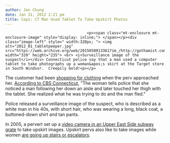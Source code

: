 ```yaml
---
author: Jen Chung
date: Jan 31, 2012 2:21 pm
title: Cops: CT Man Used Tablet To Take Upskirt Photos
---
```


	
										<p><span class="mt-enclosure mt-enclosure-image" style="display: inline;"> </span></p><div class="image-left" style=" width:320px; "> <img alt="2012_01_tabletpeeper.jpg" src="https://web.archive.org/web/20150509133617im_/http://gothamist.com/attachments/jen/2012_01_tabletpeeper.jpg" width="320" height="235"> <br> <i>Surveillance image of the suspect</i></div> Connecticut police say that a man used a computer tablet to take photographs up a woman&apos;s skirt at the Target store in South Windsor.  Creepily bold!<p></p>

<p>The customer had been <a href="https://web.archive.org/web/20150509133617/http://www.courant.com/community/south-windsor/hc-south-windsor-peeping-target-complaint-0201-20120131,0,6735508.story">shopping for clothing</a> when the perv approached her.  <a href="https://web.archive.org/web/20150509133617/http://connecticut.cbslocal.com/2012/01/31/south-windsor-police-seek-alleged-tablet-computer-peeper/">According to CBS Connecticut</a>, &quot;The woman tells police that she noticed a man following her down an aisle and later touched her thigh with the tablet. She realized what he was trying to do and the man fled.&quot;</p>

<p>Police released a surveillance image of the suspect, who is described as a white man in his 40s, with short hair, who was wearing a long, black coat, a buttoned-down shirt and tan pants.</p>

<p>In 2005, a pervert set up a <a href="https://web.archive.org/web/20150509133617/http://gothamist.com/2005/05/18/upper_east_side_upskirting_camera_revealed.php">video camera in an Upper East Side subway grate</a> to take upskirt images. Upskirt pervs also like to take images while women <a href="https://web.archive.org/web/20150509133617/http://gothamist.com/2008/04/22/grand_central_c.php">are going up stairs or escalators</a>.</p>					
										
									
				